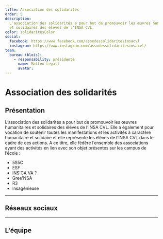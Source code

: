```yaml
---
title: Association des solidarités
order: 5
description:
  L’association des solidarités a pour but de promouvoir les œuvres humanitaires
  et solidaires des élèves de l’INSA CVL.
color: solidaritesColor
social:
  facebook: https://www.facebook.com/assodessolidaritesinsacvl
  instagram: https://www.instagram.com/assodessolidaritesinsacvl/
team:
  bureau (blois):
    - responsability: présidente
      name: Mattéo Legall
      avatar: 
---
```


# Association des solidarités

<campus-center>
  <campus-responsive-image
    folder-name="federation/solidarites"
    name="logo.png"
    max-width="200"></campus-responsive-image>
</campus-center>

## Présentation

L’association des solidarités a pour but de promouvoir les œuvres humanitaires
et solidaires des élèves de l’INSA CVL. Elle a également pour vocation de
soutenir toutes les manifestations et les activités à caractère humanitaire et
solidaire et elle représente les élèves de l’INSA CVL dans le cadre de ces
actions. A ce titre, elle fédère l’ensemble des associations ayant des activités
en lien avec son objet présentes sur les campus de l’école :

- 5S5C
- ESF
- INS'CA VA ?
- Gree'NSA
- R3
- Insagénieuse

---

## Réseaux sociaux

<campus-social :social="social" :color="color"></campus-social>

---

## L'équipe

<campus-team :team="team" :color="color"></campus-team>
